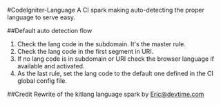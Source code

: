 #CodeIgniter-Language
A CI spark making auto-detecting the proper language to serve easy.

##Default auto detection flow
1. Check the lang code in the subdomain. It's the master rule.
2. Check the lang code in the first segment in URI.
3. If no lang code is in subdomain or URI check the browser language if available and activated.
4. As the last rule, set the lang code to the default one defined in the CI global config file.


##Credit
Rewrite of the kitlang language spark by Eric@devtime.com


